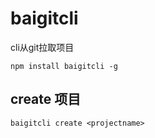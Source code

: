 # baigitcli
cli从git拉取项目

    npm install baigitcli -g

## create 项目

    baigitcli create <projectname>   

